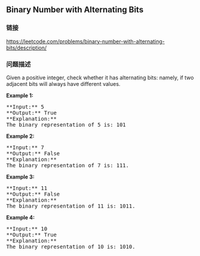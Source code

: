## Binary Number with Alternating Bits  
### 链接  
https://leetcode.com/problems/binary-number-with-alternating-bits/description/  
### 问题描述
Given a positive integer, check whether it has alternating bits: namely, if two adjacent bits will always have different values.

**Example 1:**<br />
<pre>
**Input:** 5
**Output:** True
**Explanation:**
The binary representation of 5 is: 101
</pre>


**Example 2:**<br />
<pre>
**Input:** 7
**Output:** False
**Explanation:**
The binary representation of 7 is: 111.
</pre>


**Example 3:**<br />
<pre>
**Input:** 11
**Output:** False
**Explanation:**
The binary representation of 11 is: 1011.
</pre>


**Example 4:**<br />
<pre>
**Input:** 10
**Output:** True
**Explanation:**
The binary representation of 10 is: 1010.
</pre>

